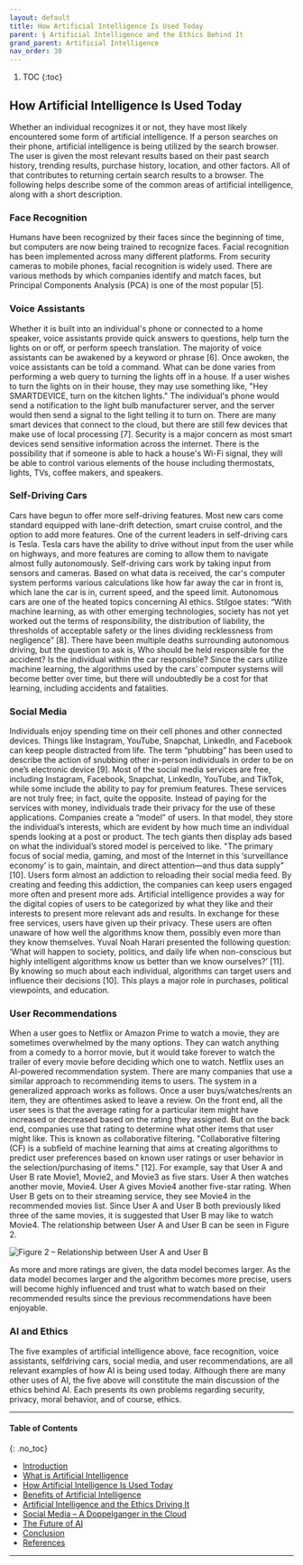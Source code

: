 ```yaml
---
layout: default
title: How Artificial Intelligence Is Used Today
parent: § Artificial Intelligence and the Ethics Behind It  
grand_parent: Artificial Intelligence 
nav_order: 30 
---
```

<style>
.dont-break-out {
  /* These are technically the same, but use both */
  overflow-wrap: break-word;
  word-wrap: break-word;

     -ms-word-break: break-all;
  /* This is the dangerous one in WebKit, as it breaks things wherever */
  word-break: break-all;
  /* Instead use this non-standard one: */
  word-break: break-word;
}

.youtube-container {
    position: relative;
    width: 100%;
    height: 0;
    padding-bottom: 56.25%;
}
.youtube-video {
    position: absolute;
    top: 0;
    left: 0;
    width: 100%;
    height: 100%;
}

</style>

<div class="dont-break-out" markdown="1">

1. TOC
{:toc}

## How Artificial Intelligence Is Used Today
Whether an individual recognizes it or not, they have most likely encountered some form of artificial intelligence. If a person searches on their phone, artificial intelligence is being utilized by the search browser. The user is given the most relevant results based on their past search history, trending results, purchase history, location, and other factors. All of that contributes to returning certain search results to a browser. The following helps describe some of the common areas of artificial intelligence, along with a short description.

### Face Recognition
Humans have been recognized by their faces since the beginning of time, but computers are now being trained to recognize faces. Facial recognition has been implemented across many different platforms. From security cameras to mobile phones, facial recognition is widely used. There are various methods by which companies identify and match faces, but Principal Components Analysis (PCA) is one of the most popular [5].

### Voice Assistants
Whether it is built into an individual's phone or connected to a home speaker, voice assistants provide quick answers to questions, help turn the lights on or off, or perform speech translation. The majority of voice assistants can be awakened by a keyword or phrase [6]. Once awoken, the voice assistants can be told a command. What can be done varies from performing a web query to turning the lights off in a house. If a user wishes to turn the lights on in their house, they may use something like, "Hey SMARTDEVICE, turn on the kitchen lights." The individual's phone would send a notification to the light bulb manufacturer server, and the server would then send a signal to the light telling it to turn on. There are many smart devices that connect to the cloud, but there are still few devices that make use of local processing [7]. Security is a major concern as most smart devices send sensitive information across the internet. There is the possibility that if someone is able to hack a house's Wi-Fi signal, they will be able to control various elements of the house including thermostats, lights, TVs, coffee makers, and speakers.

### Self-Driving Cars
Cars have begun to offer more self-driving features. Most new cars come standard equipped with lane-drift detection, smart cruise control, and the option to add more features. One of the current leaders in self-driving cars is Tesla. Tesla cars have the ability to drive without input from the user while on highways, and more features are coming to allow them to navigate almost fully autonomously. Self-driving cars work by taking input from sensors and cameras. Based on what data is received, the car's computer system performs various calculations like how far away the car in front is, which lane the car is in, current speed, and the speed limit. Autonomous cars are one of the heated topics concerning AI ethics. Stilgoe states: “With machine learning, as with other emerging technologies, society has not yet worked out the terms of responsibility, the distribution of liability, the thresholds of acceptable safety or the lines dividing recklessness from negligence” [8]. There have been multiple deaths surrounding autonomous driving, but the question to ask is, Who should be held responsible for the accident? Is the individual within the car responsible? Since the cars utilize machine learning, the algorithms used by the cars’ computer systems will become better over time, but there will undoubtedly be a cost for that learning, including accidents and fatalities.

### Social Media
Individuals enjoy spending time on their cell phones and other connected devices. Things like Instagram, YouTube, Snapchat, LinkedIn, and Facebook can keep people distracted from life. The term “phubbing” has been used to describe the action of snubbing other in-person individuals in order to be on one’s electronic device [9]. Most of the social media services are free, including Instagram, Facebook, Snapchat, LinkedIn, YouTube, and TikTok, while some include the ability to pay for premium features. These services are not truly free; in fact, quite the opposite. Instead of paying for the services with money, individuals trade their privacy for the use of these applications. Companies create a “model” of users. In that model, they store the individual’s interests, which are evident by how much time an individual spends looking at a post or product. The tech giants then display ads based on what the individual’s stored model is perceived to like. "The primary focus of social media, gaming, and most of the Internet in this ‘surveillance economy’ is to gain, maintain, and direct attention—and thus data supply" [10]. Users form almost an addiction to reloading their social media feed. By creating and feeding this addiction, the companies can keep users engaged more often and present more ads. Artificial intelligence provides a way for the digital copies of users to be categorized by what they like and their interests to present more relevant ads and results. In exchange for these free services, users have given up their privacy. These users are often unaware of how well the algorithms know them, possibly even more than they know themselves. Yuval Noah Harari presented the following question: ‘What will happen to society, politics, and daily life when non-conscious but highly intelligent algorithms know us better than we know ourselves?’ [11]. By knowing so much about each individual, algorithms can target users and influence their decisions [10]. This plays a major role in purchases, political viewpoints, and education.

### User Recommendations
When a user goes to Netflix or Amazon Prime to watch a movie, they are sometimes overwhelmed by the many options. They can watch anything from a comedy to a horror movie, but it would take forever to watch the trailer of every movie before deciding which one to watch. Netflix uses an AI-powered recommendation system. There are many companies that use a similar approach to recommending items to users. The system in a generalized approach works as follows. Once a user buys/watches/rents an item, they are oftentimes asked to leave a review. On the front end, all the user sees is that the average rating for a particular item might have increased or decreased based on the rating they assigned. But on the back end, companies use that rating to determine what other items that user might like. This is known as collaborative filtering. "Collaborative filtering (CF) is a subfield of machine learning that aims at creating algorithms to predict user preferences based on known user ratings or user behavior in the selection/purchasing of items." [12]. For example, say that User A and User B rate Movie1, Movie2, and Movie3 as five stars. User A then watches another movie, Movie4. User A gives Movie4 another five-star rating. When User B gets on to their streaming service, they see Movie4 in the recommended movies list. Since User A and User B both previously liked three of the same movies, it is suggested that User B may like to watch Movie4. The relationship between User A and User B can be seen in Figure 2.

![Figure 2 – Relationship between User A and User B](https://statics.bsafes.com/images/papers/artificial-intelligence-and-the-ethics-behind-it-fig-2.png)

As more and more ratings are given, the data model becomes larger. As the data model becomes larger and the algorithm becomes more precise, users will become highly influenced and trust what to watch based on their recommended results since the previous recommendations have been enjoyable.

### AI and Ethics
The five examples of artificial intelligence above, face recognition, voice assistants, selfdriving cars, social media, and user recommendations, are all relevant examples of how AI is being used today. Although there are many other uses of AI, the five above will constitute the main discussion of the ethics behind AI. Each presents its own problems regarding security, privacy, moral behavior, and of course, ethics.

***

#### Table of Contents
{: .no_toc}

<ul><li> <a href="/docs/ai/artificial-intelligence-and-the-ethics-behind-it-1/">Introduction</a></li><li> <a href="/docs/ai/artificial-intelligence-and-the-ethics-behind-it-2/">What is Artificial Intelligence</a></li><li> <a href="/docs/ai/artificial-intelligence-and-the-ethics-behind-it-3/">How Artificial Intelligence Is Used Today</a></li><li> <a href="/docs/ai/artificial-intelligence-and-the-ethics-behind-it-4/">Benefits of Artificial Intelligence</a></li><li> <a href="/docs/ai/artificial-intelligence-and-the-ethics-behind-it-5/">Artificial Intelligence and the Ethics Driving It</a></li><li> <a href="/docs/ai/artificial-intelligence-and-the-ethics-behind-it-6/">Social Media – A Doppelganger in the Cloud</a></li><li> <a href="/docs/ai/artificial-intelligence-and-the-ethics-behind-it-7/">The Future of AI</a></li><li> <a href="/docs/ai/artificial-intelligence-and-the-ethics-behind-it-8/">Conclusion</a></li><li> <a href="/docs/ai/artificial-intelligence-and-the-ethics-behind-it-9/">References</a></li></ul>

***


</div>
